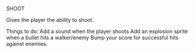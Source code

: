 SHOOT

Gives the player the ability to shoot.

Things to do:
Add a sound when the player shoots
Add an explosion sprite when a bullet hits a walker/enemy
Bump your score for successful hits against enemies.
